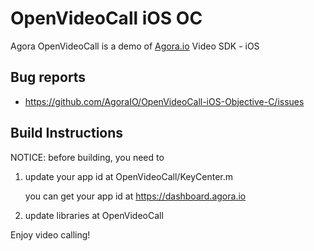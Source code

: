# OpenVideoCall iOS OC

Agora OpenVideoCall is a demo of [Agora.io](http://www.agora.io) Video SDK - iOS


## Bug reports

* https://github.com/AgoraIO/OpenVideoCall-iOS-Objective-C/issues


## Build Instructions

NOTICE: before building, you need to


1. update your app id at OpenVideoCall/KeyCenter.m

	you can get your app id at https://dashboard.agora.io


2. update libraries at OpenVideoCall


Enjoy video calling!

